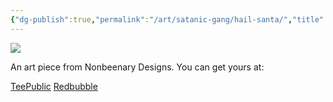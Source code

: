 ```yaml
---
{"dg-publish":true,"permalink":"/art/satanic-gang/hail-santa/","title":"Hail Santa","tags":["Art","Atheism","Winter","Religion","Christmas"]}
---
```



![](https://baserow-media.ams3.digitaloceanspaces.com/user_files/4aJD1pg8vex1zIA7YyOFBDVQull9KqQ1_403ad113c9fc2fa29cebc9641ee794aaa8cfe737ee66a92290a8d1d29fb1a3bb.jpg)

An art piece from Nonbeenary Designs. You can get yours at:

[TeePublic](https://www.teepublic.com/t-shirt/7234196-hail-santa-goat?store_id=258912)
[Redbubble]()
